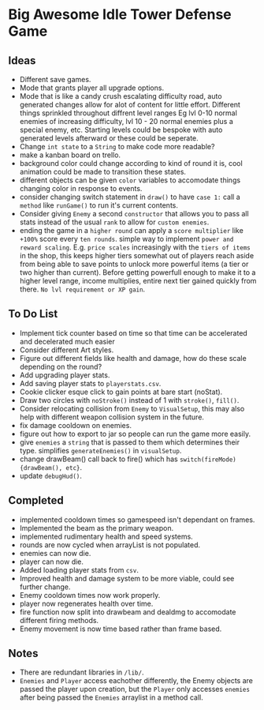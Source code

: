 # Big Awesome Idle Tower Defense Game

## Ideas
- Different save games.
- Mode that grants player all upgrade options.
- Mode that is like a candy crush escalating difficulty road, auto generated changes allow for alot of content for little effort. Different things sprinkled throughout diffrent level ranges Eg lvl 0-10 normal enemies of increasing difficulty, lvl 10 - 20 normal enemies plus a special enemy, etc. Starting levels could be bespoke with auto generated levels afterward or these could be seperate.
- Change ```int state``` to a ```String``` to make code more readable?
- make a kanban board on trello.
- background color could change according to kind of round it is, cool animation could be made to transition these states.
- different objects can be given ```color``` variables to accomodate things changing color in response to events.
- consider changing switch statement in ```draw()``` to have ```case 1:``` call a ```method``` like ```runGame()``` to run it's current contents.
- Consider giving ```Enemy``` a second ```constructor``` that allows you to pass all stats instead of the usual ```rank``` to allow for ```custom enemies```.
- ending the game in a ```higher round``` can apply a ```score multiplier``` like ```+100%``` score every ```ten rounds```. simple way to implement ```power and reward scaling```. E.g. ```price scales``` increasingly with the ```tiers of items``` in the shop, this keeps higher tiers somewhat out of players reach aside from being able to save points to unlock more powerful items (a tier or two higher than current). Before getting powerfull enough to make it to a higher level range, income multiplies, entire next tier gained quickly from there. ```No lvl requirement or XP gain```.

## To Do List
- Implement tick counter based on time so that time can be accelerated and decelerated much easier
- Consider different Art styles.
- Figure out different fields like health and damage, how do these scale depending on the round?
- Add upgrading player stats.
- Add saving player stats to ```playerstats.csv```.
- Cookie clicker esque click to gain points at bare start (noStat).
- Draw two circles with ```noStroke()``` instead of 1 with ```stroke()```, ```fill()```.
- Consider relocating collision from ```Enemy``` to ```VisualSetup```, this may also help with different weapon collision system in the future.
- fix damage cooldown on enemies.
- figure out how to export to jar so people can run the game more easily.
- give ```enemies``` a ```string``` that is passed to them which determines their type. simplifies ```generateEnemies()``` in ```visualSetup```.
- change drawBeam() call back to fire() which has ```switch(fireMode){drawBeam(), etc}```.
- update ```debugHud()```.

## Completed
- implemented cooldown times so gamespeed isn't dependant on frames.
- Implemented the beam as the primary weapon.
- implemented rudimentary health and speed systems.
- rounds are now cycled when arrayList is not populated.
- enemies can now die.
- player can now die.
- Added loading player stats from ```csv```.
- Improved health and damage system to be more viable, could see further change.
- Enemy cooldown times now work properly.
- player now regenerates health over time.
- fire function now split into drawbeam and dealdmg to accomodate different firing methods.
- Enemy movement is now time based rather than frame based.

## Notes
- There are redundant libraries in ```/lib/```.
- ```Enemies``` and ```Player``` access eachother differently, the Enemy objects are passed the player upon creation, but the ```Player``` only accesses ```enemies``` after being passed the ```Enemies``` arraylist in a method call.